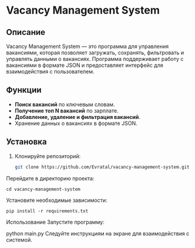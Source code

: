 # Vacancy Management System

## Описание

Vacancy Management System — это программа для управления вакансиями, которая позволяет загружать, сохранять, фильтровать и управлять данными о вакансиях. Программа поддерживает работу с вакансиями в формате JSON и предоставляет интерфейс для взаимодействия с пользователем.

## Функции

- **Поиск вакансий** по ключевым словам.
- **Получение топ N вакансий** по зарплате.
- **Добавление, удаление и фильтрация вакансий**.
- Хранение данных о вакансиях в формате JSON.

## Установка

1. Клонируйте репозиторий:

   ```bash
   git clone https://github.com/Evratal/vacancy-management-system.git
   ```
   
Перейдите в директорию проекта:
```
cd vacancy-management-system
```
Установите необходимые зависимости:
```
pip install -r requirements.txt
```
Использование
Запустите программу:

python main.py
Следуйте инструкциям на экране для взаимодействия с системой.


